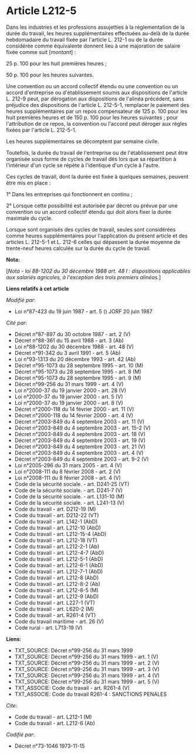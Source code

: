 # Article L212-5

Dans les industries et les professions assujetties à la réglementation de la durée du travail, les heures supplémentaires
effectuées au-delà de la durée hebdomadaire du travail fixée par l'article L. 212-1 ou de la durée considérée comme
équivalente donnent lieu à une majoration de salaire fixée comme suit [*montant*] :

25 p. 100 pour les huit premières heures ;

50 p. 100 pour les heures suivantes.

Une convention ou un accord collectif étendu ou une convention ou un accord d'entreprise ou d'établissement soumis aux
dispositions de l'article L. 212-9 peut, par dérogation aux dispositions de l'alinéa précédent, sans préjudice des
dispositions de l'article L. 212-5-1, remplacer le paiement des heures supplémentaires par un repos compensateur de 125 p.
100 pour les huit premières heures et de 150 p. 100 pour les heures suivantes ; pour l'attribution de ce repos, la convention
ou l'accord peut déroger aux règles fixées par l'article L. 212-5-1.

Les heures supplémentaires se décomptent par semaine civile.

Toutefois, la durée du travail de l'entreprise ou de l'établissement peut être organisée sous forme de cycles de travail dès
lors que sa répartition à l'intérieur d'un cycle se répète à l'identique d'un cycle à l'autre.

Ces cycles de travail, dont la durée est fixée à quelques semaines, peuvent être mis en place :

1° Dans les entreprises qui fonctionnent en continu ;

2° Lorsque cette possibilité est autorisée par décret ou prévue par une convention ou un accord collectif étendu qui doit
alors fixer la durée maximale du cycle.

Lorsque sont organisés des cycles de travail, seules sont considérées comme heures supplémentaires pour l'application du
présent article et des articles L. 212-5-1 et L. 212-6 celles qui dépassent la durée moyenne de trente-neuf heures calculée
sur la durée du cycle de travail.

**Nota:**

[*Nota - loi 88-1202 du 30 décembre 1988 art. 48 I : dispositions applicables aux salariés agricoles, à l'exception des trois
premiers alinéas.*]

**Liens relatifs à cet article**

_Modifié par_:

  - Loi n°87-423 du 19 juin 1987 - art. 5 () JORF 20 juin 1987

_Cité par_:

  - Décret n°87-897 du 30 octobre 1987 - art. 2 (V)
  - Décret n°88-361 du 15 avril 1988 - art. 3 (Ab)
  - Loi n°88-1202 du 30 décembre 1988 - art. 48 (V)
  - Décret n°91-342 du 3 avril 1991 - art. 5 (Ab)
  - Loi n°93-1313 du 20 décembre 1993 - art. 42 (Ab)
  - Décret n°95-1073 du 28 septembre 1995 - art. 10 (M)
  - Décret n°95-1073 du 28 septembre 1995 - art. 8 (M)
  - Décret n°95-1073 du 28 septembre 1995 - art. 9 (M)
  - Décret n°99-256 du 31 mars 1999 - art. 4 (V)
  - Loi n°2000-37 du 19 janvier 2000 - art. 28 (V)
  - Loi n°2000-37 du 19 janvier 2000 - art. 5 (V)
  - Loi n°2000-37 du 19 janvier 2000 - art. 8 (V)
  - Décret n°2000-118 du 14 février 2000 - art. 11 (V)
  - Décret n°2000-118 du 14 février 2000 - art. 4 (V)
  - Décret n°2003-849 du 4 septembre 2003 - art. 11 (V)
  - Décret n°2003-849 du 4 septembre 2003 - art. 15-2 (V)
  - Décret n°2003-849 du 4 septembre 2003 - art. 18 (V)
  - Décret n°2003-849 du 4 septembre 2003 - art. 19 (V)
  - Décret n°2003-849 du 4 septembre 2003 - art. 21 (V)
  - Décret n°2003-849 du 4 septembre 2003 - art. 4 (V)
  - Décret n°2003-849 du 4 septembre 2003 - art. 9-2 (V)
  - Loi n°2005-296 du 31 mars 2005 - art. 4 (V)
  - Loi n°2008-111 du 8 février 2008 - art. 2 (V)
  - Loi n°2008-111 du 8 février 2008 - art. 4 (V)
  - Code de la sécurité sociale. - art. D241-25 (VT)
  - Code de la sécurité sociale. - art. D241-7 (V)
  - Code de la sécurité sociale. - art. L131-10 (M)
  - Code de la sécurité sociale. - art. L241-13 (V)
  - Code du travail - art. D212-19 (M)
  - Code du travail - art. D212-22 (VT)
  - Code du travail - art. L142-1 (AbD)
  - Code du travail - art. L212-10 (AbD)
  - Code du travail - art. L212-15-4 (AbD)
  - Code du travail - art. L212-18 (VT)
  - Code du travail - art. L212-2-1 (Ab)
  - Code du travail - art. L212-4-7 (AbD)
  - Code du travail - art. L212-5-1 (AbD)
  - Code du travail - art. L212-6-1 (AbD)
  - Code du travail - art. L212-7-1 (AbD)
  - Code du travail - art. L212-8 (AbD)
  - Code du travail - art. L212-8-2 (Ab)
  - Code du travail - art. L212-8-5 (M)
  - Code du travail - art. L212-9 (AbD)
  - Code du travail - art. L227-1 (VT)
  - Code du travail - art. L620-2 (M)
  - Code du travail - art. R261-4 (VT)
  - Code du travail maritime - art. 26 (V)
  - Code rural - art. L713-19 (V)

**Liens**:

  - TXT_SOURCE: Décret n°99-256 du 31 mars 1999
  - TXT_SOURCE: Décret n°99-256 du 31 mars 1999 - art. 1 (V)
  - TXT_SOURCE: Décret n°99-256 du 31 mars 1999 - art. 2 (V)
  - TXT_SOURCE: Décret n°99-256 du 31 mars 1999 - art. 3 (V)
  - TXT_SOURCE: Décret n°99-256 du 31 mars 1999 - art. 4 (V)
  - TXT_SOURCE: Décret n°99-256 du 31 mars 1999 - art. 5 (V)
  - TXT_ASSOCIE: Code du travail - art. R261-4 (V)
  - TXT_ASSOCIE: Code du travail R261-4 : SANCTIONS PENALES

_Cite_:

  - Code du travail - art. L212-1 (M)
  - Code du travail - art. L212-6 (Ab)

_Codifié par_:

  - Décret n°73-1046 1973-11-15
